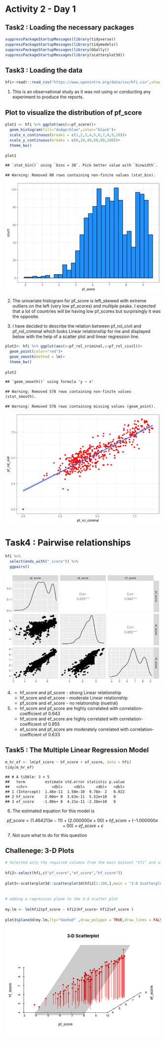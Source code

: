 Activity 2 - Day 1
================

## Task2 : Loading the necessary packages

``` r
suppressPackageStartupMessages(library(tidyverse))
suppressPackageStartupMessages(library(tidymodels))
suppressPackageStartupMessages(library(GGally))
suppressPackageStartupMessages(library(scatterplot3d))
```

## Task3 : Loading the data

``` r
hfi<-readr::read_csv("https://www.openintro.org/data/csv/hfi.csv",show_col_types = FALSE)
```

1.  This is an observational study as it was not using or conducting any
    experiment to produce the reports.

## Plot to visualize the distribution of pf\_score

``` r
plot1 <- hfi %>% ggplot(aes(x=pf_score))+
  geom_histogram(fill="dodgerblue",color="black")+
  scale_x_continuous(breaks = c(1,2,3,4,5,6,7,8,9,10))+
  scale_y_continuous(breaks = c(0,20,40,60,80,100))+
  theme_bw()

plot1
```

    ## `stat_bin()` using `bins = 30`. Pick better value with `binwidth`.

    ## Warning: Removed 80 rows containing non-finite values (stat_bin).

![](activity03_files/figure-gfm/unnamed-chunk-1-1.png)<!-- -->

2.  The univariate histogram for pf\_score is left\_skewed with extreme
    outliers on the left (very low pf\_scores) and multiple peaks. I
    expected that a lot of countries will be having low pf\_scores but
    surprisingly it was the opposite.

3.  I have decided to describe the relation between pf\_rol\_civil and
    pf\_rol\_criminal which looks Linear relationship for me and
    displayed below with the help of a scatter plot and linear
    regression line.

``` r
plot2<- hfi %>% ggplot(aes(x=pf_rol_criminal,y=pf_rol_civil))+
  geom_point(color="red")+
  geom_smooth(method = lm)+
  theme_bw()

plot2
```

    ## `geom_smooth()` using formula 'y ~ x'

    ## Warning: Removed 578 rows containing non-finite values (stat_smooth).

    ## Warning: Removed 578 rows containing missing values (geom_point).

![](activity03_files/figure-gfm/unnamed-chunk-2-1.png)<!-- -->

# Task4 : Pairwise relationships

``` r
hfi %>% 
  select(ends_with("_score")) %>% 
  ggpairs()
```

![](activity03_files/figure-gfm/unnamed-chunk-3-1.png)<!-- -->

4.  -   hf\_score and pf\_score - strong Linear relationship
    -   hf\_score and ef\_score - moderate Linear relationship
    -   pf\_score and ef\_score - no relationship (nuetral)

5.  -   hf\_score and pf\_score are highly correlated with
        correlation-coefficient of 0.943
    -   hf\_score and ef\_score are highly correlated with
        correlation-coefficient of 0.855
    -   ef\_score and pf\_score are moderately correlated with
        correlation-coefficient of 0.633

## Task5 : The Multiple Linear Regression Model

``` r
m_hr_ef <- lm(pf_score ~ hf_score + ef_score, data = hfi)
tidy(m_hr_ef)
```

    ## # A tibble: 3 × 5
    ##   term         estimate std.error statistic p.value
    ##   <chr>           <dbl>     <dbl>     <dbl>   <dbl>
    ## 1 (Intercept)  1.46e-11  1.50e-10  9.78e- 2   0.922
    ## 2 hf_score     2.00e+ 0  3.63e-11  5.52e+10   0    
    ## 3 ef_score    -1.00e+ 0  4.21e-11 -2.38e+10   0

6.  The estimated equation for this model is

$$
pf\_score=(1.464213e-11)+ (2.000000e+00)\times hf\_score + (-1.000000e+00)\times ef\_score + \varepsilon
$$

7.  Not sure what to do for this question

## Challenege: 3-D Plots

``` r
# Selected only the required columns from the main dataset "hfi" and assigned them to a new dataset "hfi2"

hfi2<-select(hfi,c("pf_score","ef_score","hf_score"))

plot3<-scatterplot3d::scatterplot3d(hfi2[1:100,],main = "3-D Scatterplot",pch = 20,color = "red",grid = FALSE,type ="h",box = FALSE)


# adding a regression plane to the 3-d scatter plot

my.lm <- lm(hfi2$pf_score ~ hfi2$hf_score+ hfi2$ef_score )

plot3$plane3d(my.lm,lty="dashed" ,draw_polygon = TRUE,draw_lines = FALSE)
```

![](activity03_files/figure-gfm/unnamed-chunk-5-1.png)<!-- -->
